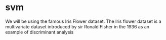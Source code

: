 # svm
We will be using the famous Iris Flower dataset. The Iris flower dataset is a multivariate dataset introduced by sir Ronald FIsher in the 1936 as an example of discriminant analysis
